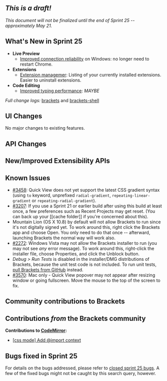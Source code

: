 _This is a draft!_
--------------------
_This document will not be finalized until the end of Sprint 25 -- approximately May 21._

What's New in Sprint 25
-----------------------
* **Live Preview**
    * [Improved connection reliability](https://trello.com/card/2-live-development-improve-launching-chrome-on-win/4f90a6d98f77505d7940ce88/835) on Windows: no longer need to restart Chrome.
* **Extensions**
    * [Extension managemer](https://trello.com/card/2-extension-listing-remove-manage/4f90a6d98f77505d7940ce88/815): Listing of your currently installed extensions. Easier to uninstall extensions.
* **Code Editing**
    * [Improved typing performance](https://trello.com/card/3-research-rendering-typing-performance/4f90a6d98f77505d7940ce88/860): _MAYBE_


_Full change logs:_ [brackets](https://github.com/adobe/brackets/compare/sprint-24...sprint-25#commits_bucket) and [brackets-shell](https://github.com/adobe/brackets-shell/compare/sprint-24...sprint-25#commits_bucket)


UI Changes
----------
No major changes to existing features.


API Changes
-----------

New/Improved Extensibility APIs
-------------------------------

Known Issues
------------
* [#3458](https://github.com/adobe/brackets/issues/3458): Quick View does not yet support the latest CSS gradient syntax (using `to` keyword, unprefixed `radial-gradient`, `repeating-linear-gradient` or `repeating-radial-gradient`).
* [#3207](https://github.com/adobe/brackets/issues/3207): If you use a Sprint 21 or earlier build after using this build at least once, a few preferences such as Recent Projects may get reset. (You can back up your [[cache folder]] if you're concerned about this).
* Mountain Lion (OS X 10.8) by default will not allow Brackets to run since it's not digitally signed yet.  To work around this, right click the Brackets app and choose Open.  You only need to do that once -- afterward, launching Brackets the normal way will work also.
* [#2272](https://github.com/adobe/brackets/issues/2272): Windows Vista may not allow the Brackets installer to run (you may not see _any_ error message). To work around this, right-click the installer file, choose Properties, and click the Unblock button.
* _Debug > Run Tests_ is disabled in the installer/DMG distributions of Brackets, because the unit test code is not included. To run unit tests, [pull Brackets from GitHub](https://github.com/adobe/brackets/wiki/How-to-Hack-on-Brackets#wiki-getcode) instead.
* [#3570](https://github.com/adobe/brackets/issues/3570): Mac only - Quick View popover may not appear after resizing window or going fullscreen. Move the mouse to the top of the screen to fix.

Community contributions to Brackets
-----------------------------------

Contributions _from_ the Brackets community
-------------------------------------------
**Contributions to [CodeMirror](https://github.com/marijnh/CodeMirror):**
* [[css mode] Add @import context](https://github.com/marijnh/CodeMirror/pull/1487)

Bugs fixed in Sprint 25
-----------------------
For details on the bugs addressed, please refer to [closed sprint 25 bugs](https://github.com/adobe/brackets/issues?labels=&milestone=12&state=closed). A few of the fixed bugs might not be caught by this search query, however.
